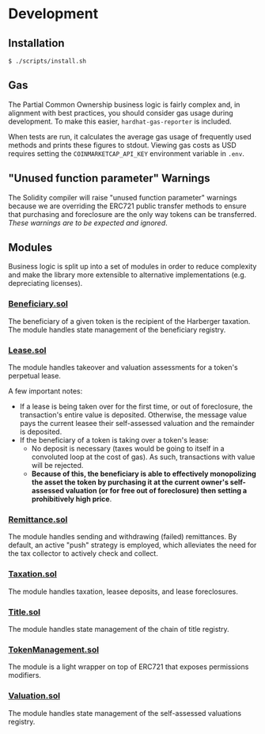 # Development

## Installation

```console
$ ./scripts/install.sh
```

## Gas

The Partial Common Ownership business logic is fairly complex and, in alignment with best practices, you should consider gas usage during development. To make this easier, `hardhat-gas-reporter` is included.

When tests are run, it calculates the average gas usage of frequently used methods and prints these figures to stdout. Viewing gas costs as USD requires setting the `COINMARKETCAP_API_KEY` environment variable in `.env`.

## "Unused function parameter" Warnings

The Solidity compiler will raise "unused function parameter" warnings because we are overriding the ERC721 public transfer methods to ensure that purchasing and foreclosure are the only way tokens can be transferred. _These warnings are to be expected and ignored_.

## Modules

Business logic is split up into a set of modules in order to reduce complexity and make the library more extensible to alternative implementations (e.g. depreciating licenses).

### [Beneficiary.sol](../contracts/token/modules/Beneficiary.sol)

The beneficiary of a given token is the recipient of the Harberger taxation. The module handles state management of the beneficiary registry.

### [Lease.sol](../contracts/token/modules/Lease.sol)

The module handles takeover and valuation assessments for a token's perpetual lease.

A few important notes:

- If a lease is being taken over for the first time, or out of foreclosure, the transaction's entire value is deposited. Otherwise, the message value pays the current leasee their self-assessed valuation and the remainder is deposited.
- If the beneficiary of a token is taking over a token's lease:
  - No deposit is necessary (taxes would be going to itself in a convoluted loop at the cost of gas). As such, transactions with value will be rejected.
  - **Because of this, the beneficiary is able to effectively monopolizing the asset the token by purchasing it at the current owner's self-assessed valuation (or for free out of foreclosure) then setting a prohibitively high price**.

### [Remittance.sol](../contracts/token/modules/Remittance.sol)

The module handles sending and withdrawing (failed) remittances. By default, an active "push" strategy is employed, which alleviates the need for the tax collector to actively
check and collect.

### [Taxation.sol](../contracts/token/modules/Taxation.sol)

The module handles taxation, leasee deposits, and lease foreclosures.

### [Title.sol](../contracts/token/modules/Title.sol)

The module handles state management of the chain of title registry.

### [TokenManagement.sol](../contracts/token/modules/TokenManagement.sol)

The module is a light wrapper on top of ERC721 that exposes permissions modifiers.

### [Valuation.sol](../contracts/token/modules/Valuation.sol)

The module handles state management of the self-assessed valuations registry.
